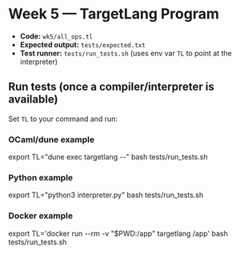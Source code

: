 # Week 5 — TargetLang Program

- **Code:** `wk5/all_ops.tl`
- **Expected output:** `tests/expected.txt`
- **Test runner:** `tests/run_tests.sh` (uses env var `TL` to point at the interpreter)

## Run tests (once a compiler/interpreter is available)

Set `TL` to your command and run:

### OCaml/dune example
export TL="dune exec targetlang --"
bash tests/run_tests.sh

### Python example
export TL="python3 interpreter.py"
bash tests/run_tests.sh

### Docker example
export TL='docker run --rm -v "$PWD:/app" targetlang /app'
bash tests/run_tests.sh

